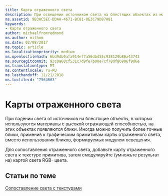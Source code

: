 ```yaml
---
title: Карты отраженного света
description: При освещении источником света на блестящих объектах из материалов с высокой отражательной способностью будут блики.
ms.assetid: 9B3AC5EC-DDAA-4671-BC81-0E3C79D87A81
keywords:
- Карты отраженного света
author: michaelfromredmond
ms.author: mithom
ms.date: 02/08/2017
ms.topic: article
ms.localizationpriority: medium
ms.openlocfilehash: 6bd9db0afa914ef7a56dbd55c938129b86a43743
ms.sourcegitcommit: 93c0a60cf531c7d9fe7b00e7cf78df86906f9d6e
ms.translationtype: MT
ms.contentlocale: ru-RU
ms.lasthandoff: 11/21/2018
ms.locfileid: "7564663"
---
```

# <a name="specular-light-maps"></a>Карты отраженного света


При падении света от источников на блестящие объекты, в которых используются материалы с высокой отражающей способностью, на этих объектах появляются блики. Иногда можно получить более точные блики, применив к графическим примитивам карты отраженного света, вместо использования бликов, формируемых модулем освещения.

Для сопоставления отраженного света, добавьте карту отраженного света к текстуре примитива, затем смодулируйте (умножьте результат на) картой света RGB- цвета.

## <a name="span-idrelated-topicsspanrelated-topics"></a><span id="related-topics"></span>Статьи по теме


[Сопоставление света с текстурами](light-mapping-with-textures.md)

 

 




